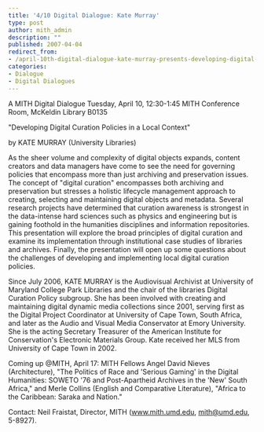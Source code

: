 ```yaml
---
title: '4/10 Digital Dialogue: Kate Murray'
type: post
author: mith_admin
description: ""
published: 2007-04-04
redirect_from: 
- /april-10th-digital-dialogue-kate-murray-presents-developing-digital-curation-policies-in-a-local-context/
categories:
- Dialogue
- Digital Dialogues
---
```

A MITH Digital Dialogue Tuesday, April 10, 12:30-1:45 MITH Conference Room, McKeldin Library B0135

"Developing Digital Curation Policies in a Local Context"

by KATE MURRAY (University Libraries)

As the sheer volume and complexity of digital objects expands, content creators and data managers have come to see the need for governing policies that encompass more than just archiving and preservation issues. The concept of "digital curation" encompasses both archiving and preservation but stresses a holistic lifecycle management approach to creating, selecting and maintaining digital objects and metadata. Several research projects have determined that curation awareness is strongest in the data-intense hard sciences such as physics and engineering but is gaining foothold in the humanities disciplines and information repositories. This presentation will explore the broad principles of digital curation and examine its implementation through institutional case studies of libraries and archives. Finally, the presentation will open up some questions about the challenges of developing and implementing local digital curation policies.

Since July 2006, KATE MURRAY is the Audiovisual Archivist at University of Maryland College Park Libraries and the chair of the libraries Digital Curation Policy subgroup. She has been involved with creating and maintaining digital dynamic media collections since 2001, serving first as the Digital Project Coordinator at University of Cape Town, South Africa, and later as the Audio and Visual Media Conservator at Emory University. She is the acting Secretary Treasurer of the American Institute for Conservation's Electronic Materials Group. Kate received her MLS from University of Cape Town in 2002.

Coming up @MITH, April 17: MITH Fellows Angel David Nieves (Architecture), "The Politics of Race and 'Serious Gaming' in the Digital Humanities: SOWETO '76 and Post-Apartheid Archives in the 'New' South Africa," and Merle Collins (English and Comparative Literature), "Africa to the Caribbean: Saraka and Nation."

Contact: Neil Fraistat, Director, MITH (www.mith.umd.edu, mith@umd.edu, 5-8927).

